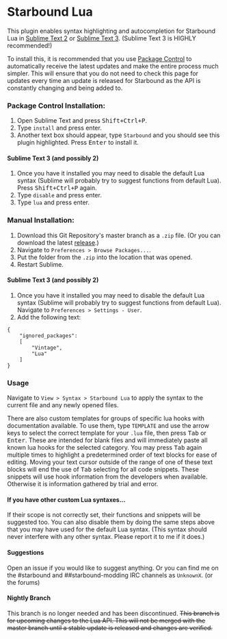 # Starbound Lua

This plugin enables syntax highlighting and autocompletion for Starbound Lua in [Sublime Text 2](http://www.sublimetext.com/2) or [Sublime Text 3](http://www.sublimetext.com/3). (Sublime Text 3 is HIGHLY recommended!)

To install this, it is recommended that you use [Package Control](https://packagecontrol.io/installation) to automatically receive the latest updates and make the entire process much simpler. This will ensure that you do not need to check this page for updates every time an update is released for Starbound as the API is constantly changing and being added to.

### Package Control Installation:
1. Open Sublime Text and press <kbd>Shift+Ctrl+P</kbd>.
2. Type `install` and press enter.
3. Another text box should appear, type `Starbound` and you should see this plugin highlighted. Press <kbd>Enter</kbd> to install it.

#### Sublime Text 3 (and possibly 2)
1. Once you have it installed you may need to disable the default Lua syntax (Sublime will probably try to suggest functions from default Lua). Press <kbd>Shift+Ctrl+P</kbd> again.
2. Type `disable` and press enter.
3. Type `lua` and press enter.

### Manual Installation:
1. Download this Git Repository's master branch as a `.zip` file. (Or you can download the latest [release](https://github.com/UnknownX7/Sublime-Starbound-Lua-Syntax/releases).)
2. Navigate to `Preferences > Browse Packages...`.
3. Put the folder from the `.zip` into the location that was opened.
4. Restart Sublime.

#### Sublime Text 3 (and possibly 2)
1. Once you have it installed you may need to disable the default Lua syntax (Sublime will probably try to suggest functions from default Lua). Navigate to `Preferences > Settings - User`.
2. Add the following text:
```
{
	"ignored_packages":
	[
		"Vintage",
		"Lua"
	]
}
```

### Usage
Navigate to `View > Syntax > Starbound Lua` to apply the syntax to the current file and any newly opened files.

There are also custom templates for groups of specific lua hooks with documentation available. To use them, type `TEMPLATE` and use the arrow keys to select the correct template for your `.lua` file, then press <kbd>Tab</kbd> or <kbd>Enter</kbd>. These are intended for blank files and will immediately paste all known lua hooks for the selected category. You may press <kbd>Tab</kbd> again multiple times to highlight a predetermined order of text blocks for ease of editing. Moving your text cursor outside of the range of one of these text blocks will end the use of <kbd>Tab</kbd> selecting for all code snippets. These snippets will use hook information from the developers when available. Otherwise it is information gathered by trial and error.

#### If you have other custom Lua syntaxes...
If their scope is not correctly set, their functions and snippets will be suggested too. You can also disable them by doing the same steps above that you may have used for the default Lua syntax. (This syntax should never interfere with any other syntax. Please report it to me if it does.)

#### Suggestions
Open an issue if you would like to suggest anything. Or you can find me on the #starbound and ##starbound-modding IRC channels as `UnknownX`. (or the forums)

#### Nightly Branch
This branch is no longer needed and has been discontinued.
~~This branch is for upcoming changes to the Lua API. This will not be merged with the master branch until a stable update is released and changes are verified.~~
